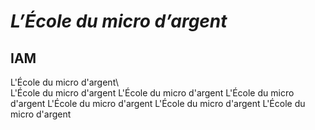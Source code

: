# *L’École du micro d’argent*
## IAM


L'École du micro d'argent\  
L'École du micro d'argent
L'École du micro d'argent
L'École du micro d'argent
L'École du micro d'argent
L'École du micro d'argent
L'École du micro d'argent
